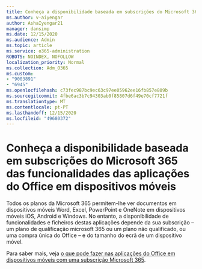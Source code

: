 ```yaml
---
title: Conheça a disponibilidade baseada em subscrições do Microsoft 365 das funcionalidades das aplicações do Office em dispositivos móveis
ms.author: v-aiyengar
author: AshaIyengar21
manager: dansimp
ms.date: 12/15/2020
ms.audience: Admin
ms.topic: article
ms.service: o365-administration
ROBOTS: NOINDEX, NOFOLLOW
localization_priority: Normal
ms.collection: Adm_O365
ms.custom:
- "9003891"
- "6945"
ms.openlocfilehash: c73fec987bc9ec63c97ee05962ee16fb857e809b
ms.sourcegitcommit: 4fbe6ac3b7c94303ab0f85807d6f49e70cf7721f
ms.translationtype: MT
ms.contentlocale: pt-PT
ms.lasthandoff: 12/15/2020
ms.locfileid: "49680372"
---
```

# <a name="learn-about-microsoft-365-subscriptionbased-availability-of-office-apps-features-on-mobile-devices"></a>Conheça a disponibilidade baseada em subscrições do Microsoft 365 das funcionalidades das aplicações do Office em dispositivos móveis

Todos os planos da Microsoft 365 permitem-lhe ver documentos em dispositivos móveis Word, Excel, PowerPoint e OneNote em dispositivos móveis iOS, Android e Windows. No entanto, a disponibilidade de funcionalidades e ficheiros destas aplicações depende da sua subscrição – um plano de qualificação microsoft 365 ou um plano não qualificado, ou uma compra única do Office – e do tamanho do ecrã de um dispositivo móvel.

Para saber mais, veja [o que pode fazer nas aplicações do Office em dispositivos móveis com uma subscrição Microsoft 365](https://go.microsoft.com/fwlink/?linkid=2135575). 